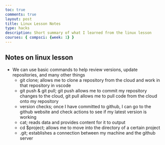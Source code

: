 ```yaml
---
toc: true
comments: true
layout: post
title: Linux Lesson Notes
type: hacks
description: Short summary of what I learned from the linux lesson
courses: { compsci: {week: 1} }
---
```


## Notes on linux lesson
- We can use basic commands to help review versions, update repositories, and many other things
  - git clone; allows me to clone a repository from the cloud and work in that repository in vscode
  - git push & git pull; git push allows me to commit my repository changes to the cloud, git pull allows me to pull code from the cloud onto my repository
  - version checks; once I have committed to github, I can go to the github website and check actions to see if my latest version is working
  - cat; reads data and provides content for it to output
  - cd $project; allows me to move into the directory of a certain project
  - .git; establishes a connection between my machine and the github server